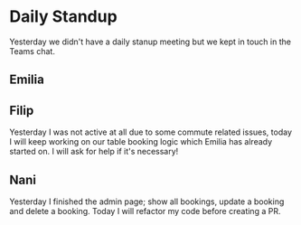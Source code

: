 # Daily Standup
Yesterday we didn't have a daily stanup meeting but we kept in touch in the Teams chat. 

## Emilia 

## Filip
Yesterday I was not active at all due to some commute related issues, today I will keep working on our table booking logic which Emilia has already started on. I will ask for help if it's necessary!

## Nani
Yesterday I finished the admin page; show all bookings, update a booking and delete a booking. Today I will refactor my code before creating a PR. 

